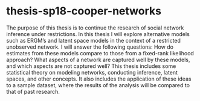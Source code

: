 # thesis-sp18-cooper-networks
The purpose of this thesis is to continue the research of social network inference under restrictions. In this thesis I will explore alternative models such as ERGM’s and latent space models in the context of a restricted unobserved network. I will answer the following questions: How do estimates from these models compare to those from a fixed-rank likelihood approach? What aspects of a network are captured well by these models, and which aspects are not captured well? This thesis includes some statistical theory on modeling networks, conducting inference, latent spaces, and other concepts. It also includes the application of these ideas to a sample dataset, where the results of the analysis will be compared to that of past research.
